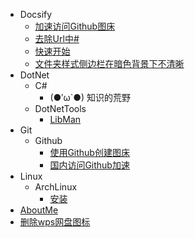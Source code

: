 ﻿- Docsify
	- [加速访问Github图床](Docsify%2f%e5%8a%a0%e9%80%9f%e8%ae%bf%e9%97%aeGithub%e5%9b%be%e5%ba%8a.md)
	- [去除Url中#](Docsify%2f%e5%8e%bb%e9%99%a4Url%e4%b8%ad%23.md)
	- [快速开始](Docsify%2f%e5%bf%ab%e9%80%9f%e5%bc%80%e5%a7%8b.md)
	- [文件夹样式侧边栏在暗色背景下不清晰](Docsify%2f%e6%96%87%e4%bb%b6%e5%a4%b9%e6%a0%b7%e5%bc%8f%e4%be%a7%e8%be%b9%e6%a0%8f%e5%9c%a8%e6%9a%97%e8%89%b2%e8%83%8c%e6%99%af%e4%b8%8b%e4%b8%8d%e6%b8%85%e6%99%b0.md)
- DotNet
	- C#
		- (●′ω`●) 知识的荒野
	- DotNetTools
		- [LibMan](DotNet%2fDotNetTools%2fLibMan.md)
- Git
	- Github
		- [使用Github创建图床](Git%2fGithub%2f%e4%bd%bf%e7%94%a8Github%e5%88%9b%e5%bb%ba%e5%9b%be%e5%ba%8a.md)
		- [国内访问Github加速](Git%2fGithub%2f%e5%9b%bd%e5%86%85%e8%ae%bf%e9%97%aeGithub%e5%8a%a0%e9%80%9f.md)
- Linux
	- ArchLinux
		- [安装](Linux%2fArchLinux%2f%e5%ae%89%e8%a3%85.md)
- [AboutMe](AboutMe.md)
- [删除wps网盘图标](%e5%88%a0%e9%99%a4wps%e7%bd%91%e7%9b%98%e5%9b%be%e6%a0%87.md)
